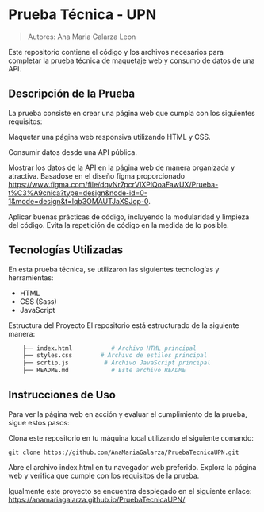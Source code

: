 # Prueba Técnica - UPN
> Autores: Ana Maria Galarza Leon

Este repositorio contiene el código y los archivos necesarios para completar la prueba técnica de maquetaje web y consumo de datos de una API. 

## Descripción de la Prueba
La prueba consiste en crear una página web que cumpla con los siguientes requisitos:

Maquetar una página web responsiva utilizando HTML y CSS.

Consumir datos desde una API pública.

Mostrar los datos de la API en la página web de manera organizada y atractiva. Basadose en el diseño figma proporcionado
https://www.figma.com/file/dqvNr7pcrVIXPlQoaFawUX/Prueba-t%C3%A9cnica?type=design&node-id=0-1&mode=design&t=lqb3OMAUTJaXSJop-0.

Aplicar buenas prácticas de código, incluyendo la modularidad y limpieza del código. Evita la repetición de código en la medida de lo posible.

## Tecnologías Utilizadas
En esta prueba técnica, se utilizaron las siguientes tecnologías y herramientas:

- HTML
- CSS (Sass)
- JavaScript

Estructura del Proyecto
El repositorio está estructurado de la siguiente manera:


```bash
    ├── index.html           # Archivo HTML principal               
    ├── styles.css        # Archivo de estilos principal
    ├── scrtip.js          # Archivo JavaScript principal
    ├── README.md            # Este archivo README
```

## Instrucciones de Uso
Para ver la página web en acción y evaluar el cumplimiento de la prueba, sigue estos pasos:

Clona este repositorio en tu máquina local utilizando el siguiente comando:

`git clone https://github.com/AnaMariaGalarza/PruebaTecnicaUPN.git`

Abre el archivo index.html en tu navegador web preferido. Explora la página web y verifica que cumple con los requisitos de la prueba.

Igualmente este proyecto se encuentra desplegado en el siguiente enlace: https://anamariagalarza.github.io/PruebaTecnicaUPN/